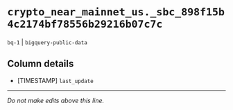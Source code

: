 # `crypto_near_mainnet_us._sbc_898f15b4c2174bf78556b29216b07c7c`
`bq-1` | `bigquery-public-data`

## Column details
* [TIMESTAMP] `last_update`

-------------------------------------------------------------------------------
*Do not make edits above this line.*
